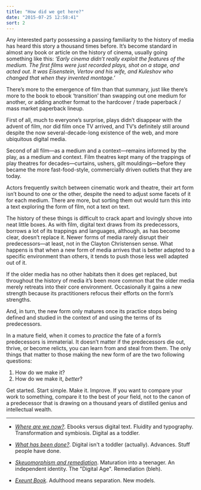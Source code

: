 ```yaml
---
title: "How did we get here?"
date: "2015-07-25 12:58:41"
sort: 2
---
```


Any interested party possessing a passing familiarity to the history of
media has heard this story a thousand times before. It’s become standard
in almost any book or article on the history of cinema, usually going
something like this: *‘Early cinema didn’t really exploit the features
of the medium. The first films were just recorded plays, shot on a
stage, and acted out. It was Eisenstein, Vertov and his wife, and
Kuleshov who changed that when they invented montage.’*

There’s more to the emergence of film than that summary, just like
there’s more to the book to ebook ‘transition’ than swapping out one
medium for another, or adding another format to the hardcover / trade
paperback / mass market paperback lineup.

First of all, much to everyone’s surprise, plays didn’t disappear with
the advent of film, nor did film once TV arrived, and TV’s definitely
still around despite the now several-decade-long existence of the web,
and more ubiquitous digital media.

Second of all film—as a medium and a context—remains informed by the
play, as a medium and context. Film theatres kept many of the trappings
of play theatres for decades—curtains, ushers, gilt mouldings—before
they became the more fast-food-style, commercially driven outlets that
they are today.

Actors frequently switch between cinematic work and theatre, their art
form isn’t bound to one or the other, despite the need to adjust some
facets of it for each medium. There are more, but sorting them out would
turn this into a text exploring the form of film, not a text on text.

The history of these things is difficult to crack apart and lovingly
shove into neat little boxes. As with film, digital text draws from its
predecessors, borrows a lot of its trappings and languages, although, as
has become clear, doesn’t replace it. Newer forms of media rarely
disrupt their predecessors—at least, not in the Clayton Christensen
sense. What happens is that when a new form of media arrives that is
better adapted to a specific environment than others, it tends to push
those less well adapted out of it.

If the older media has no other habitats then it does get
replaced, but throughout the history of media it’s been more common that
the older media merely retreats into their core environment.
Occasionally it gains a new strength because its practitioners refocus
their efforts on the form’s strengths.

And, in turn, the new form only matures once its practice stops being
defined and studied in the context of and using the terms of its
predecessors.

In a mature field, when it comes to *practice* the fate of a form’s
predecessors is immaterial. It doesn’t matter if the predecessors die
out, thrive, or become relicts, you can learn from and steal from them.
The only things that matter to those making the new form of are the two
following questions:

1.  How do we make it?
2.  How do we make it, *better*?

Get started. Start simple. Make it. Improve. If you want to compare your work to
something, compare it to the best of *your* field, not to the canon of a
predecessor that is drawing on a thousand years of distilled genius and
intellectual wealth.

<div class="not-on-single-page" markdown="1">

***

- *[Where are we now?](/How_did_we_get_here/Where_are_we_now.html)*. Ebooks versus digital text. Fluidity and typography. Transformation and symbiosis. Digital as a toddler.

- *[What has been done?](/How_did_we_get_here/What_has_been_done.html)*. Digital isn't a toddler (actually). Advances. Stuff people have done.

- *[Skeuomorphism and remediation](/How_did_we_get_here/Skeuomorphism_and_remediation.html)*. Maturation into a teenager. An independent identity. The "Digital Age". Remediation (bleh).

- *[Exeunt Book](/How_did_we_get_here/Exeunt_book.html)*. Adulthood means separation. New models.

</div>
